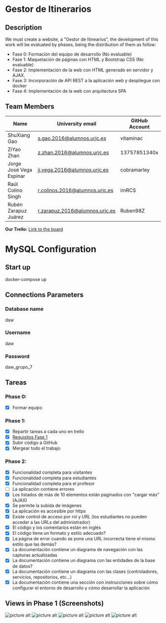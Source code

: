 # Gestor de Itinerarios

## Description
We must create a website, a "Gestor de Itinearios", the development of this work will be evaluated by phases, being the distribution of them as follow:
* Fase 0: Formación del equipo de desarrollo (No evaluable)
* Fase 1: Maquetación de páginas con HTML y Bootstrap CSS (No evaluable)
* Fase 2: Implementación de la web con HTML generado en servidor y AJAX.
* Fase 3: Incorporación de API REST a la aplicación web y despliegue con docker
* Fase 4: Implementación de la web con arquitectura SPA

## Team Members

Name | University email | GitHub Account
------------ | ------------------------- | -------------
ShuXiang Gao | s.gao.2016@alumnos.urjc.es | vitaminac
ZiYao Zhan | z.zhan.2016@alumnos.urjc.es | 13757851340x
Jorge José Vega Espinar | jj.vega.2016@alumnos.urjc.es | cobramarley
Raúl Colino Singh | r.colinos.2016@alumnos.urjc.es | imRCS
Rubén Zarapuz Juárez | r.zarapuz.2016@alumnos.urjc.es | Ruben98Z

**Our Trello:** [Link to the board](https://trello.com/invite/b/CFMjhg2A/1ff5190ce7e6a0f923e44a404e82d269/daw-g8)

# MySQL Configuration
## Start up
docker-compose up

## Connections Parameters
### Database name
daw

### Username
daw

### Password
daw_grupo_7

## Tareas
### Phase 0:
- [x] Formar equipo

### Phase 1:
- [x] Repartir tareas a cada uno en trello
- [x] [Requisitos Fase 1](https://docs.google.com/document/d/1cW3UCiqWrq4Fk3JF0MOUjiyEdfOuw9rs257IqyN8ILs/edit?usp=sharing)
- [x] Subir código a GitHub
- [x] Mergear todo el trabajo

### Phase 2:
- [x] Funcionalidad completa para visitantes
- [x] Funcionalidad completa para estudiantes
- [x] Funcionalidad completa para el profesor
- [ ] La aplicación contiene errores
- [x] Los listados de más de 10 elementos están paginados con "cargar más" (AJAX)
- [x] Se permite la subida de imágenes
- [x] La aplicación es accesible por https
- [x] Existe control de acceso por rol y URL (los estudiantes no pueden acceder a las URLs del administrador)
- [x] El código y los comentarios están en inglés
- [x] El código tiene un formato y estilo adecuado?
- [x] La página de error cuando se pone una URL incorrecta tiene el mismo estilo que las demás?
- [x] La documentación contiene un diagrama de navegación con las capturas actualizadas
- [x] La documentación contiene un diagrama con las entidades de la base de datos?
- [x] La documentación contiene un diagrama con las clases (controladores, servicios, repositorios, etc...)
- [x] La documentación contiene una sección con instrucciones sobre cómo configurar el entorno de desarrollo y cómo desarrollar la aplicación

## Views in Phase 1 (Screenshots)
![picture alt](https://i.ibb.co/NFDCJDR/Fase1.jpg "Descripción de las vistas")
![picture alt](https://i.ibb.co/txTDbb4/Captura-de-pantalla-2019-02-05-a-las-0-18-42.png "Itinerarios")
![picture alt](https://i.ibb.co/vP7mKps/index.png "Unidades")
![picture alt](https://i.ibb.co/Jr31JVY/inicial.png "Inicio")
![picture alt](https://i.ibb.co/pKcj9yD/unidades.png "Login")

